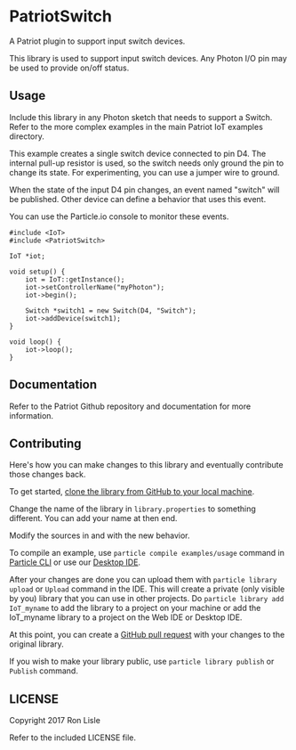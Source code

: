 # PatriotSwitch

A Patriot plugin to support input switch devices.

This library is used to support input switch devices.
Any Photon I/O pin may be used to provide on/off status.

## Usage

Include this library in any Photon sketch that needs to support a Switch.
Refer to the more complex examples in the main Patriot IoT examples
 directory.

This example creates a single switch device connected to pin D4.
The internal pull-up resistor is used, so the switch needs only
ground the pin to change its state. For experimenting, you can
use a jumper wire to ground.

When the state of the input D4 pin changes, an event named "switch"
will be published. Other device can define a behavior that uses
this event.

You can use the Particle.io console to monitor these events.

```
#include <IoT>
#include <PatriotSwitch>

IoT *iot;

void setup() {
    iot = IoT::getInstance();
    iot->setControllerName("myPhoton");
    iot->begin();

    Switch *switch1 = new Switch(D4, "Switch");
    iot->addDevice(switch1);
}

void loop() {
    iot->loop();
}
```

## Documentation

Refer to the Patriot Github repository and documentation for more
information.


## Contributing

Here's how you can make changes to this library and eventually contribute those changes back.

To get started, [clone the library from GitHub to your local machine](https://help.github.com/articles/cloning-a-repository/).

Change the name of the library in `library.properties` to something different. You can add your name at then end.

Modify the sources in <src> and <examples> with the new behavior.

To compile an example, use `particle compile examples/usage` command in [Particle CLI](https://docs.particle.io/guide/tools-and-features/cli#update-your-device-remotely) or use our [Desktop IDE](https://docs.particle.io/guide/tools-and-features/dev/#compiling-code).

After your changes are done you can upload them with `particle library upload` or `Upload` command in the IDE. This will create a private (only visible by you) library that you can use in other projects. Do `particle library add IoT_myname` to add the library to a project on your machine or add the IoT_myname library to a project on the Web IDE or Desktop IDE.

At this point, you can create a [GitHub pull request](https://help.github.com/articles/about-pull-requests/) with your changes to the original library.

If you wish to make your library public, use `particle library publish` or `Publish` command.

## LICENSE
Copyright 2017 Ron Lisle

Refer to the included LICENSE file.
